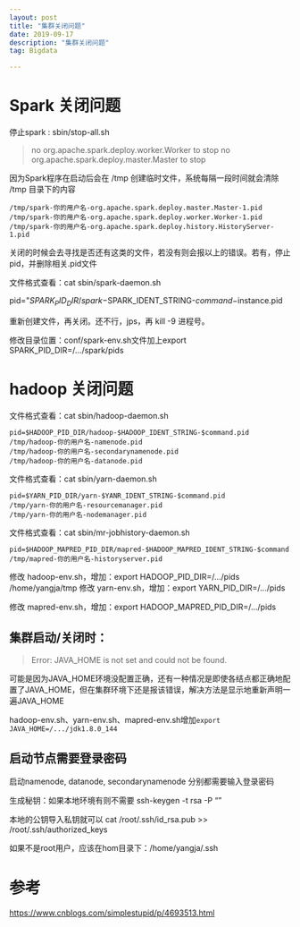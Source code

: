 ```yaml
---
layout: post
title: "集群关闭问题"
date: 2019-09-17
description: "集群关闭问题"
tag: Bigdata

---
```


# Spark 关闭问题

停止spark : sbin/stop-all.sh

>no org.apache.spark.deploy.worker.Worker to stop
 no org.apache.spark.deploy.master.Master to stop


因为Spark程序在启动后会在 /tmp 创建临时文件，系统每隔一段时间就会清除 /tmp 目录下的内容

```
/tmp/spark-你的用户名-org.apache.spark.deploy.master.Master-1.pid 
/tmp/spark-你的用户名-org.apache.spark.deploy.worker.Worker-1.pid
/tmp/spark-你的用户名-org.apache.spark.deploy.history.HistoryServer-1.pid
```

关闭的时候会去寻找是否还有这类的文件，若没有则会报以上的错误。若有，停止pid，并删除相关.pid文件


文件格式查看：cat sbin/spark-daemon.sh

pid="$SPARK_PID_DIR/spark-$SPARK_IDENT_STRING-$command-$instance.pid


重新创建文件，再关闭。还不行，jps，再 kill -9 进程号。

修改目录位置：conf/spark-env.sh文件加上export SPARK_PID_DIR=/.../spark/pids




# hadoop 关闭问题


文件格式查看：cat sbin/hadoop-daemon.sh
```
pid=$HADOOP_PID_DIR/hadoop-$HADOOP_IDENT_STRING-$command.pid
/tmp/hadoop-你的用户名-namenode.pid
/tmp/hadoop-你的用户名-secondarynamenode.pid
/tmp/hadoop-你的用户名-datanode.pid
```

文件格式查看：cat sbin/yarn-daemon.sh
```
pid=$YARN_PID_DIR/yarn-$YANR_IDENT_STRING-$command.pid
/tmp/yarn-你的用户名-resourcemanager.pid
/tmp/yarn-你的用户名-nodemanager.pid
```

文件格式查看：cat sbin/mr-jobhistory-daemon.sh
```
pid=$HADOOP_MAPRED_PID_DIR/mapred-$HADOOP_MAPRED_IDENT_STRING-$command.pid
/tmp/mapred-你的用户名-historyserver.pid
```


修改 hadoop-env.sh，增加：export HADOOP_PID_DIR=/.../pids
/home/yangja/tmp
修改 yarn-env.sh，增加：export YARN_PID_DIR=/.../pids

修改 mapred-env.sh，增加：export HADOOP_MAPRED_PID_DIR=/.../pids



## 集群启动/关闭时：

> Error: JAVA_HOME is not set and could not be found.

可能是因为JAVA_HOME环境没配置正确，还有一种情况是即使各结点都正确地配置了JAVA_HOME，但在集群环境下还是报该错误，解决方法是显示地重新声明一遍JAVA_HOME

hadoop-env.sh、yarn-env.sh、mapred-env.sh增加`export JAVA_HOME=/.../jdk1.8.0_144`

## 启动节点需要登录密码

启动namenode, datanode, secondarynamenode 分别都需要输入登录密码

生成秘钥：如果本地环境有则不需要 ssh-keygen -t rsa -P “” 

本地的公钥导入私钥就可以 
cat /root/.ssh/id_rsa.pub >> /root/.ssh/authorized_keys

如果不是root用户，应该在hom目录下：/home/yangja/.ssh



# 参考

https://www.cnblogs.com/simplestupid/p/4693513.html

